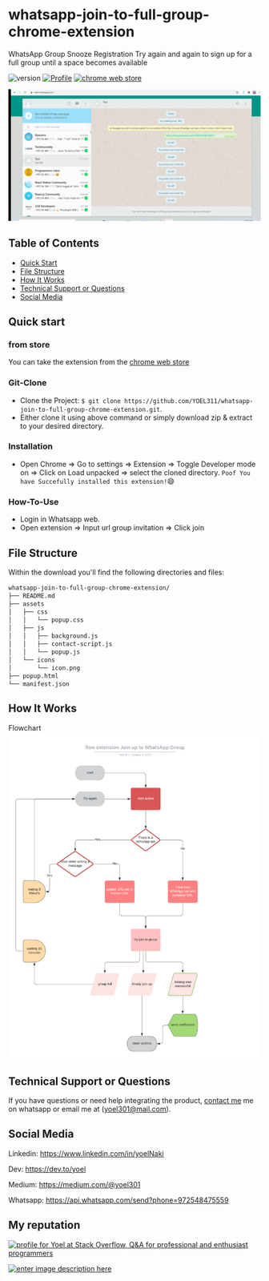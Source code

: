 # whatsapp-join-to-full-group-chrome-extension
WhatsApp Group Snooze Registration Try again and again to sign up for a full group until a space becomes available

![version](https://img.shields.io/badge/version-1.0.0-blue.svg)
[![Profile](https://img.shields.io/badge/Linkedin-YoelNaki-blue)](https://www.linkedin.com/in/yoel-naki-86896a186)
[![chrome web store](https://shields.io/badge/-chromeWebStore-red)](https://chrome.google.com/webstore/detail/whatsapp-join-to-full-gro/aalnhgolpbnnopmfbchloglegighlfed)

 
![Product Gif](assets/icons/joinToGroup.gif) 

## Table of Contents

* [Quick Start](#quick-start)
* [File Structure](#file-structure)
* [How It Works](#how-it-works)
* [Technical Support or Questions](#technical-support-or-questions)
* [Social Media](#social-media)



## Quick start

### from store
You can take the extension from the [chrome web store](https://chrome.google.com/webstore/detail/whatsapp-join-to-full-gro/aalnhgolpbnnopmfbchloglegighlfed)

### Git-Clone
- Clone the Project: `$ git clone https://github.com/YOEL311/whatsapp-join-to-full-group-chrome-extension.git`.
- Either clone it using above command or simply download zip & extract to your desired directory.
### Installation
- Open Chrome => Go to settings => Extension => Toggle Developer mode on => Click on Load unpacked => select the cloned directory.
`Poof You have Succefully installed this extension!`:smile:
### How-To-Use
- Login in Whatsapp web.
- Open extension => Input url group invitation  => Click join

## File Structure
Within the download you'll find the following directories and files:

```
whatsapp-join-to-full-group-chrome-extension/
├── README.md
├── assets
│   ├── css
│   │   └── popup.css
│   ├── js
│   │   ├── background.js
│   │   ├── contact-script.js
│   │   └── popup.js
│   └── icons
│       └── icon.png
├── popup.html
└── manifest.json

```

## How It Works
Flowchart
![flow extension joinup WhatsApp Group](assets/icons/flowChart.png)


## Technical Support or Questions

If you have questions or need help integrating the product, [contact me](https://api.whatsapp.com/send?phone=972548475559) me on whatsapp or email me at (yoel301@mail.com).



## Social Media

Linkedin: <https://www.linkedin.com/in/yoelNaki>

Dev: <https://dev.to/yoel>

Medium: <https://medium.com/@yoel301>

Whatsapp: <https://api.whatsapp.com/send?phone=972548475559>

## My reputation

<a href="https://stackoverflow.com/users/9161478/yoel"><img src="https://stackoverflow.com/users/flair/9161478.png" width="208" height="58" alt="profile for Yoel at Stack Overflow, Q&amp;A for professional and enthusiast programmers" title="profile for Yoel at Stack Overflow, Q&amp;A for professional and enthusiast programmers"></a>

<a href="https://www.codewars.com/users/YOEL311">
  <img src="https://www.codewars.com/users/YOEL311/badges/micro" alt="enter image description here"></a>
</a>
